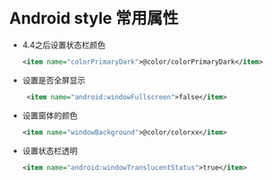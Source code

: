 # Android style 常用属性
- 4.4之后设置状态栏颜色

    ```xml
    <item name="colorPrimaryDark">@color/colorPrimaryDark</item>
    ```
- 设置是否全屏显示

    ```xml
     <item name="android:windowFullscreen">false</item>
    ```
- 设置窗体的颜色

    ```xml
    <item name="windowBackground">@color/colorxx</item>
    ```
- 设置状态栏透明

    ```xml
    <item name="android:windowTranslucentStatus">true</item>
    ```

